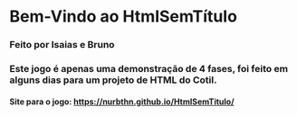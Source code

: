 # Bem-Vindo ao HtmlSemTítulo

### Feito por Isaias e Bruno

### Este jogo é apenas uma demonstração de 4 fases, foi feito em alguns dias para um projeto de HTML do Cotil.

#### Site para o jogo: https://nurbthn.github.io/HtmlSemTitulo/
